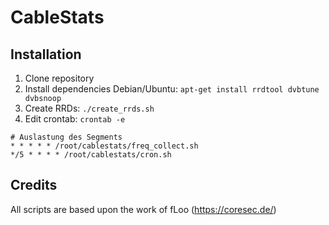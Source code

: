 CableStats
==========

Installation
------------

1. Clone repository
2. Install dependencies 
   Debian/Ubuntu: `apt-get install rrdtool dvbtune dvbsnoop`
3. Create RRDs: `./create_rrds.sh`
4. Edit crontab: `crontab -e`  

```
# Auslastung des Segments
* * * * * /root/cablestats/freq_collect.sh
*/5 * * * * /root/cablestats/cron.sh
```

Credits
-------

All scripts are based upon the work of fLoo (https://coresec.de/)
